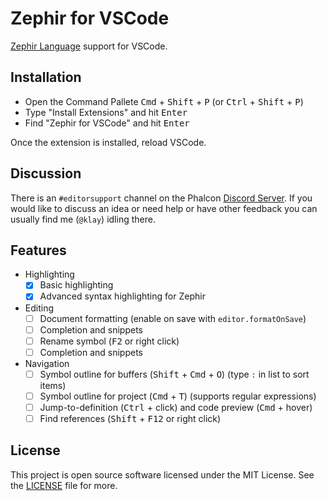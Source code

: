 # Zephir for VSCode

[Zephir Language](https://zephir-lang.com) support for VSCode.

## Installation

* Open the Command Pallete <kbd>Cmd</kbd> + <kbd>Shift</kbd> + <kbd>P</kbd>
  (or <kbd>Ctrl</kbd> + <kbd>Shift</kbd> + <kbd>P</kbd>)
* Type "Install Extensions" and hit <kbd>Enter</kbd>
* Find "Zephir for VSCode" and hit <kbd>Enter</kbd>

Once the extension is installed, reload VSCode.

## Discussion

There is an `#editorsupport` channel on the Phalcon [Discord Server](https://discord.gg/PNFsSsr).
If you would like to discuss an idea or need help or have other feedback you can usually find me (`@klay`) idling there.

## Features

* Highlighting
  - [x] Basic highlighting
  - [x] Advanced syntax highlighting for Zephir

* Editing
  - [ ] Document formatting (enable on save with `editor.formatOnSave`)
  - [ ] Completion and snippets
  - [ ] Rename symbol (<kbd>F2</kbd> or right click)
  - [ ] Completion and snippets

* Navigation
  - [ ] Symbol outline for buffers (<kbd>Shift</kbd> + <kbd>Cmd</kbd> + <kbd>O</kbd>) (type `:` in list to sort items)
  - [ ] Symbol outline for project (<kbd>Cmd</kbd> + <kbd>T</kbd>) (supports regular expressions)
  - [ ] Jump-to-definition (<kbd>Ctrl</kbd> + click) and code preview (<kbd>Cmd</kbd> + hover)
  - [ ] Find references (<kbd>Shift</kbd> + <kbd>F12</kbd> or right click)

## License

This project is open source software licensed under the MIT License.
See the [LICENSE](hhttps://github.com/zephir-lang/zephir-vscode/blob/master/LICENSE) file for more.